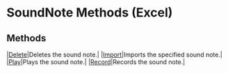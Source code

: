
# SoundNote Methods (Excel)

## Methods



|[Delete](a5700e45-9ee6-8aba-205d-fe7927b367d2.md)|Deletes the sound note.|
|[Import](c5fe13cb-aa95-c150-3290-b6a6e45616af.md)|Imports the specified sound note.|
|[Play](c7a78257-75d3-d131-2d46-d01bf4598de5.md)|Plays the sound note.|
|[Record](cc17091c-38e7-508f-80e3-3ac7e320c9ed.md)|Records the sound note.|

